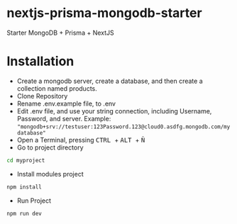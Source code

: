 # nextjs-prisma-mongodb-starter
Starter MongoDB + Prisma + NextJS

# Installation
- Create a mongodb server, create a database, and then create a collection named products.
- Clone Repository
- Rename .env.example file, to .env
- Edit .env file, and use your string connection, including Username, Password, and server. Example: ``` "mongodb+srv://testuser:123Password.123@cloud0.asdfg.mongodb.com/mydatabase" ```
- Open a Terminal, pressing <kbd> CTRL </kbd> + <kbd> ALT </kbd> + <kbd> Ñ </kbd>
- Go to project directory
```bash 
cd myproject
```
- Install modules project
```bash
npm install
```
- Run Project 
```bash
npm run dev
```
